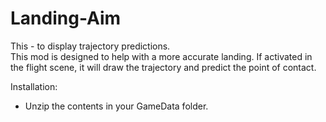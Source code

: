 # Landing-Aim
This - to display trajectory predictions.  
This mod is designed to help with a more accurate landing. 
If activated in the flight scene, it will draw the trajectory and predict the point of contact.

Installation:
- Unzip the contents in your GameData folder.
